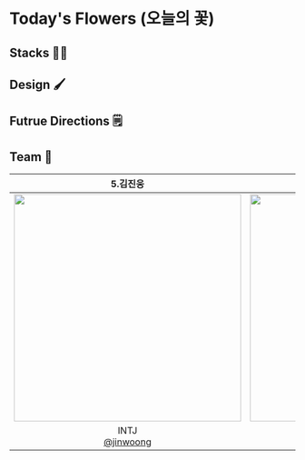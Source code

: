 # Today's Flowers (오늘의 꽃)
## Stacks 👨‍💻
<!-- image goes here -->

<!-- description goes here -->

## Design 🖌️
<!-- figma image goes here -->


## Futrue Directions 🗒️
<!-- future directions descripts go here -->

## Team 👥
|5.김진웅|5.안성근|5.이인호|5.황민경|
|:-:|:-:|:-:|:-:|
|<img src="https://avatars.githubusercontent.com/u/26710036?v=4" width=400 />|<img src="https://avatars.githubusercontent.com/u/72062051?v=4" width=400 />|<img src="https://avatars.githubusercontent.com/u/28581796?v=4" width=400 />|<img src="https://avatars.githubusercontent.com/u/164498740?v=4" width=400 />|
|INTJ<br>[@jinwoong](https://github.com/jinwoong16)|INTP<br>[@mo-si-dev](https://github.com/mo-si-dev)|INFJ<br>[@womyo](https://github.com/womyo)|INFP<br>[@mghhwang](https://github.com/mghhwang)|

